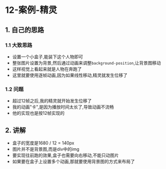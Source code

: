 # 12-案例-精灵

## 1. 自己的思路

### 1.1 大致思路

- 设置一个小盒子,能装下这个人物即可
- 整张图片设置为背景,然后通过动画来调整`background-position`,让背景图移动
- 这样视觉上看起来就是人物在奔跑了
- 这里就要使用逐帧动画,因为如果线性移动,精灵就发生位移了

### 1.2 问题

- 超过12帧之后,我的精灵就开始发生位移了
- 我的动画"卡",是因为播放时间太长了,导致动画不流畅
- 他的实现也是按12帧实现的

## 2. 讲解

- 盒子的宽度是1680 / 12 = 140px
- 图片并不是背景图,而是div中的img
- 要实现往前跑的效果,盒子也需要向右移动,不能只动图片
- 如果要在盒子上设置多个动画,那就要使用背景图的方式来布局了